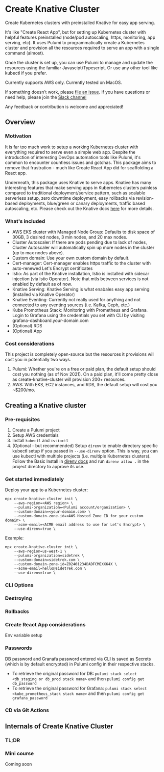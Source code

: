 # Create Knative Cluster
Create Kubernetes clusters with preinstalled Knative for easy app serving.

It's like "Create React App", but for setting up Kubernetes cluster with helpful features preinstalled (node/pod autoscaling, https, monitoring, app serving, etc). It uses Pulumi to programmatically create a Kubernetes cluster and provision all the resources required to serve an app with a single command (almost). 

Once the cluster is set up, you can use Pulumi to manage and update the resources using the familiar Javascipt/Typescript. Or use any other tool like kubectl if you prefer.

Currently supports AWS only.
Currently tested on MacOS.

If something doesn't work, please [file an issue](https://github.com/sidetrekAI/create-knative-cluster/issues/new).
If you have questions or need help, please join the [Slack channel](https://create-knative-cluster.slack.com)

Any feedback or contribution is welcome and appreciated!

## Overview

### Motivation
It is far too much work to setup a working Kubernetes cluster with everything required to serve even a simple web app. Despite the introduction of interesting DevOps automation tools like Pulumi, it's common to encounter countless issues and gotchas. This package aims to remove that frustration - much like Create React App did for scaffolding a React app.

Underneath, this package uses Knative to serve apps. Knative has many interesting features that make serving apps in Kubernetes clusters painless compared to traditional deployment/service pattern, such as scalable serverless setup, zero downtime deployment, easy rollbacks via revision-based deployments, blue/green or canary deployments, traffic based autoscaling, etc. Please check out the Knative docs [here](https://knative.dev/docs/) for more details.

### What's included
* AWS EKS cluster with Managed Node Group: Defaults to disk space of 30GB, 3 desired nodes, 3 min nodes, and 20 max nodes.
* Cluster Autoscaler: If there are pods pending due to lack of nodes, Cluster Autoscaler will automatically spin up more nodes in the cluster (up to max nodes above).
* Custom domain: Use your own custom domain by default.
* Cert-manager: Cert-manager enables https traffic to the cluster with auto-renewed Let's Encrypt certificates
* Istio: As part of the Knative installation, Istio is installed with sidecar injection (via Istio Operator). Note that mtls between services is not enabled by default as of now.
* Knative Serving: Knative Serving is what enabales easy app serving (installed via Knative Operator)
* Knative Eventing: Currently not really used for anything and not connected to any eventing sources (i.e. Kafka, Ceph, etc.)
* Kube Promotheus Stack: Monitoring with Prometheus and Grafana. Login to Grafana using the credentials you set with CLI by visiting grafana-dashboard.your-domain.com
* (Optional) RDS
* (Optional) App

### Cost considerations
This project is completely open-source but the resources it provisions will cost you in potentially two ways.
1. Pulumi: Whether you're on a free or paid plan, the default setup should cost you nothing (as of Nov 2021). On a paid plan, it'll come pretty close as create-knative-cluster will provision 200+ resources.
2. AWS: With EKS, EC2 instances, and RDS, the default setup will cost you ~$200/mo.

## Creating a Knative cluster

### Pre-requisites
1. Create a Pulumi project
2. Setup AWS credentials
3. Install `kubectl` and `istioctl`
4. (Optional - but recommended) Setup `direnv` to enable directory specific kubectl setup if you passed in `--use-direnv` option. This is way, you can use kubectl with multiple projects (i.e. multiple Kubernetes clusters). Follow the Basic Install in [direnv docs](https://direnv.net/) and run `direnv allow .` in the project directory to approve its use.

### Get started immediately
Deploy your app to a Kubernetes cluster: 

```
npx create-knative-cluster init \
    --aws-region=<AWS region> \
    --pulumi-organization=<Pulumi account/organization> \
    --custom-domain=<your-domain.com> \
    --custom-domain-zone-id=<AWS Hosted Zone ID for your custom domain> \
    --acme-email=<ACME email address to use for Let's Encrypt> \
    --use-direnv=true \
```

Example:
```
npx create-knative-cluster init \
    --aws-region=us-west-1 \
    --pulumi-organization=sidetrek \
    --custom-domain=sidetrek.com \
    --custom-domain-zone-id=Z02401234DADFCMEXX64X \
    --acme-email=hello@sidetrek.com \
    --use-direnv=true \
```

### CLI Options

### Destroying

### Rollbacks

### Create React App considerations
Env variable setup

### Passwords
DB password and Granafa password entered via CLI is saved as Secrets (which is by default encrypted) in Pulumi config in their respective stacks.
* To retrieve the original password for DB: `pulumi stack select <db_staging or db_prod stack name>` and then `pulumi config get db_password`
* To retrieve the original password for Grafana: `pulumi stack select <kube_prometheus_stack stack name>` and then `pulumi config get grafana_password`

### CD via Git Actions

## Internals of Create Knative Cluster

### TL;DR

### Mini course
Coming soon

